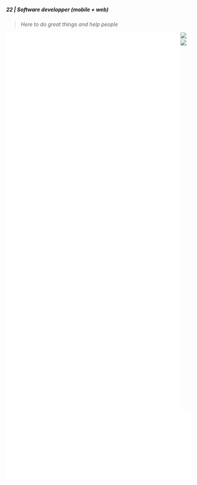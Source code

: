##### 22 | Software developper (mobile + web) 
> _Here to do great things and help people_

<img align="left" src="/assets/metrics.svg" alt="Metrics">

<img src="https://nirzak-streak-stats.vercel.app/?user=adam-nlem&theme=tokyonight&hide_border=false"/>

<img src="https://github-readme-stats.vercel.app/api?username=adam-nlem&theme=tokyonight&hide_border=false&include_all_commits=true&show=reviews,discussions_started,discussions_answered,prs_merged,prs_merged_percentage" />

<img src="/assets/wakatime.svg" alt="Metrics">
